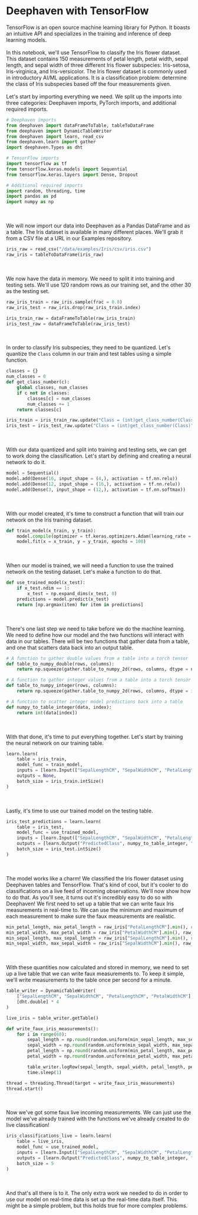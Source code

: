 # Deephaven with TensorFlow

TensorFlow is an open source machine learning library for Python.  It boasts an intuitive API and specializes in the training and inference of deep learning models.
\
\
In this notebook, we'll use TensorFlow to classify the Iris flower dataset.  This dataset contains 150 measurements of petal length, petal width, sepal length, and sepal width of three different Iris flower subspecies: Iris-setosa, Iris-virginica, and Iris-versicolor.  The Iris flower dataset is commonly used in introductory AI/ML applications.  It is a classification problem: determine the class of Iris subspecies based off the four measurements given.
\
\
Let's start by importing everything we need.  We split up the imports into three categories: Deephaven imports, PyTorch imports, and additional required imports.

```python
# Deephaven imports
from deephaven import dataFrameToTable, tableToDataFrame
from deephaven import DynamicTableWriter
from deephaven import learn, read_csv
from deephaven.learn import gather
import deephaven.Types as dht

# TensorFlow imports
import tensorflow as tf
from tensorflow.keras.models import Sequential
from tensorflow.keras.layers import Dense, Dropout

# Additional required imports
import random, threading, time
import pandas as pd
import numpy as np
```
\
\
We will now import our data into Deephaven as a Pandas DataFrame and as a table.  The Iris dataset is available in many different places.  We'll grab it from a CSV file at a URL in our Examples repository.

```python
iris_raw = read_csv("/data/examples/Iris/csv/iris.csv")
raw_iris = tableToDataFrame(iris_raw)
```
\
\
We now have the data in memory.  We need to split it into training and testing sets.  We'll use 120 random rows as our training set, and the other 30 as the testing set.

```python
raw_iris_train = raw_iris.sample(frac = 0.8)
raw_iris_test = raw_iris.drop(raw_iris_train.index)

iris_train_raw = dataFrameToTable(raw_iris_train)
iris_test_raw = dataFrameToTable(raw_iris_test)
```
\
\
In order to classify Iris subspecies, they need to be quantized.  Let's quantize the `Class` column in our train and test tables using a simple function.

```python
classes = {}
num_classes = 0
def get_class_number(c):
    global classes, num_classes
    if c not in classes:
        classes[c] = num_classes
        num_classes += 1
    return classes[c]

iris_train = iris_train_raw.update("Class = (int)get_class_number(Class)")
iris_test = iris_test_raw.update("Class = (int)get_class_number(Class)")
```
\
\
With our data quantized and split into training and testing sets, we can get to work doing the classification.  Let's start by defining and creating a neural network to do it.

```python
model = Sequential()
model.add(Dense(16, input_shape = (4,), activation = tf.nn.relu))
model.add(Dense(12, input_shape = (16,), activation = tf.nn.relu))
model.add(Dense(3, input_shape = (12,), activation = tf.nn.softmax))
```
\
\
With our model created, it's time to construct a function that will train our network on the Iris training dataset.

```python
def train_model(x_train, y_train):
    model.compile(optimizer = tf.keras.optimizers.Adam(learning_rate = 0.01), loss = tf.keras.losses.SparseCategoricalCrossentropy(from_logits = True), metrics = ["accuracy"])
    model.fit(x = x_train, y = y_train, epochs = 100)
```
\
\
When our model is trained, we will need a function to use the trained network on the testing dataset.  Let's make a function to do that.

```python
def use_trained_model(x_test):
    if x_test.ndim == 1:
        x_test = np.expand_dims(x_test, 0)
    predictions = model.predict(x_test)
    return [np.argmax(item) for item in predictions]
```
\
\
There's one last step we need to take before we do the machine learning.  We need to define how our model and the two functions will interact with data in our tables.  There will be two functions that gather data from a table, and one that scatters data back into an output table.

```python
# A function to gather double values from a table into a torch tensor
def table_to_numpy_double(rows, columns):
    return np.squeeze(gather.table_to_numpy_2d(rows, columns, dtype = np.double))

# A function to gather integer values from a table into a torch tensor
def table_to_numpy_integer(rows, columns):
    return np.squeeze(gather.table_to_numpy_2d(rows, columns, dtype = int))

# A function to scatter integer model predictions back into a table
def numpy_to_table_integer(data, index):
    return int(data[index])
```
\
\
With that done, it's time to put everything together.  Let's start by training the neural network on our training table.

```python
learn.learn(
    table = iris_train,
    model_func = train_model,
    inputs = [learn.Input(["SepalLengthCM", "SepalWidthCM", "PetalLengthCM", "PetalWidthCM"], table_to_numpy_double), learn.Input("Class", table_to_numpy_integer)],
    outputs = None,
    batch_size = iris_train.intSize()
)
```
\
\
Lastly, it's time to use our trained model on the testing table.

```python
iris_test_predictions = learn.learn(
    table = iris_test,
    model_func = use_trained_model,
    inputs = [learn.Input(["SepalLengthCM", "SepalWidthCM", "PetalLengthCM", "PetalWidthCM"], table_to_numpy_double)],
    outputs = [learn.Output("PredictedClass", numpy_to_table_integer, "int")],
    batch_size = iris_test.intSize()
)
```
\
\
The model works like a charm!  We classified the Iris flower dataset using Deephaven tables and TensorFlow.  That's kind of cool, but it's cooler to do classifications on a live feed of incoming observations.  We'll now show how to do that.  As you'll see, it turns out it's incredibly easy to do so with Deephaven!  We first need to set up a table that we can write faux Iris measurements in real-time to.  We can use the minimum and maximum of each measurement to make sure the faux measurements are realistic.

```python
min_petal_length, max_petal_length = raw_iris["PetalLengthCM"].min(), raw_iris["PetalLengthCM"].max()
min_petal_width, max_petal_width = raw_iris["PetalWidthCM"].min(), raw_iris["PetalWidthCM"].max()
min_sepal_length, max_sepal_length = raw_iris["SepalLengthCM"].min(), raw_iris["SepalLengthCM"].max()
min_sepal_width, max_sepal_width = raw_iris["SepalWidthCM"].min(), raw_iris["SepalWidthCM"].max()
```
\
\
With these quantities now calculated and stored in memory, we need to set up a live table that we can write faux measurements to.  To keep it simple, we'll write measurements to the table once per second for a minute.

```python
table_writer = DynamicTableWriter(
    ["SepalLengthCM", "SepalWidthCM", "PetalLengthCM", "PetalWidthCM"],
    [dht.double] * 4
)

live_iris = table_writer.getTable()

def write_faux_iris_measurements():
    for i in range(60):
        sepal_length = np.round(random.uniform(min_sepal_length, max_sepal_length), 1)
        sepal_width = np.round(random.uniform(min_sepal_width, max_sepal_width), 1)
        petal_length = np.round(random.uniform(min_petal_length, max_petal_length), 1)
        petal_width = np.round(random.uniform(min_petal_width, max_petal_width), 1)

        table_writer.logRow(sepal_length, sepal_width, petal_length, petal_width)
        time.sleep(1)

thread = threading.Thread(target = write_faux_iris_measurements)
thread.start()
```
\
\
Now we've got some faux live incoming measurements.  We can just use the model we've already trained with the functions we've already created to do live classification!

```python
iris_classifications_live = learn.learn(
    table = live_iris,
    model_func = use_trained_model,
    inputs = [learn.Input(["SepalLengthCM", "SepalWidthCM", "PetalLengthCM", "PetalWidthCM"], table_to_numpy_double)],
    outputs = [learn.Output("PredictedClass", numpy_to_table_integer, "int")],
    batch_size = 5
)
```
\
\
And that's all there is to it.  The only extra work we needed to do in order to use our model on real-time data is set up the real-time data itself.  This might be a simple problem, but this holds true for more complex problems.
